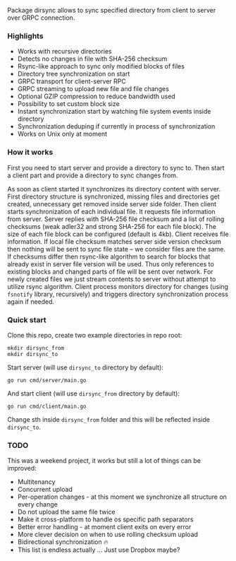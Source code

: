 Package dirsync allows to sync specified directory from client to server over GRPC connection.

### Highlights

* Works with recursive directories
* Detects no changes in file with SHA-256 checksum
* Rsync-like approach to sync only modified blocks of files
* Directory tree synchronization on start
* GRPC transport for client-server RPC
* GRPC streaming to upload new file and file changes
* Optional GZIP compression to reduce bandwidth used
* Possibility to set custom block size
* Instant synchronization start by watching file system events inside directory
* Synchronization deduping if currently in process of synchronization
* Works on Unix only at moment

### How it works

First you need to start server and provide a directory to sync to. Then start a client part and provide a directory to sync changes from.

As soon as client started it synchronizes its directory content with server. First directory structure is synchronized, missing files and directories get created, unnecessary get removed inside server side folder. Then client starts synchronization of each individual file. It requests file information from server. Server replies with SHA-256 file checksum and a list of rolling checksums (weak adler32 and strong SHA-256 for each file block). The size of each file block can be configured (default is 4kb). Client receives file information. If local file checksum matches server side version checksum then nothing will be sent to sync file state – we consider files are the same. If checksums differ then rsync-like algorithm to search for blocks that already exist in server file version will be used. Thus only references to existing blocks and changed parts of file will be sent over network. For newly created files we just stream contents to server without attempt to utilize rsync algorithm. Client process monitors directory for changes (using `fsnotify` library, recursively) and triggers directory synchronization process again if needed.

### Quick start

Clone this repo, create two example directories in repo root:

```
mkdir dirsync_from
mkdir dirsync_to
```

Start server (will use `dirsync_to` directory by default):

```
go run cmd/server/main.go
```

And start client (will use `dirsync_from` directory by default):

```
go run cmd/client/main.go
```

Change sth inside `dirsync_from` folder and this will be reflected inside `dirsync_to`.

### TODO

This was a weekend project, it works but still a lot of things can be improved:

* Multitenancy
* Concurrent upload
* Per-operation changes - at this moment we synchronize all structure on every change
* Do not upload the same file twice
* Make it cross-platform to handle os specific path separators
* Better error handling - at moment client exits on every error
* More clever decision on when to use rolling checksum upload
* Bidirectional synchronization 🔥
* This list is endless actually ... Just use Dropbox maybe?
